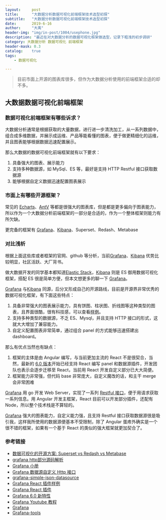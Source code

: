 ```yaml
---
layout:     post
title:      "大数据分析数据可视化前端框架技术选型初探"
subtitle:   "大数据分析数据可视化前端框架技术选型初探"
date:       2019-6-16
author:     "大禹"
header-img: "img/in-post/1004/usephone.jpg"
description: "最近在对大数据分析的数据可视化框架做选型，记录下粗浅的初步调研"
category: 大数据分析 数据可视化 前端框架
header-mask: 0.3
catalog:    true
tags:
	- 数据可视化

---
```


> 目前市面上开源的图表库很多，但作为大数据分析使用的前端框架合适的却不多。

## 大数据数据可视化前端框架

### 数据可视化前端框架有哪些诉求？

大数据分析通常是根据获取的大量数据，进行进一步清洗加工，从一系列数据中，组合成多维数据，并展示成运维、产品等能看懂的图表，便于做更精细化的运维，并且图表能够根据数据迅速配置展示。

那么大数据的数据可视化前端框架就有以下要求：

1. 具备强大的图表、展示能力
2. 支持多种数据源，如 MySql、ES 等，最好是支持 HTTP Restful  接口获取数据源
3. 能够根据自定义数据迅速配置图表展示

### 市面上有哪些开源框架？

常见的 [Echarts](https://echarts.baidu.com/)、[AntV](https://antv.alipay.com/zh-cn/index.html) 等都是很强大的图表库，但是都是更多偏向于图表能力，所以作为一个大数据分析前端框架的一部分是合适的，作为一个整体框架则能力有所欠缺。

更完备的框架有 [Grafana](https://grafana.com/)、[Kibana](https://www.elastic.co/cn/products/kibana)、Superset、Redash、Metabase

### 对比浅析

根据上面这些库或者框架的官网、github 等分析，当前[Grafana](https://grafana.com/)、[Kibana](https://www.elastic.co/cn/products/kibana) 优势比较明显，社区活跃、大厂背书。

做大数据开发的同学基本都知道[Elastic Stack](https://www.elastic.co/cn/elk-stack)，[Kibana](https://www.elastic.co/cn/products/kibana) 则是 ES 御用数据可视化框架，搭配 ES 很是简单方便，但本文想更多的聊一下 [Grafana](https://grafana.com/)。

[Grafana](https://grafana.com/) 与[Kibana](https://www.elastic.co/cn/products/kibana) 同源，后分叉形成自己的开源路线，目前是开源界非常优秀的数据可视化框架，有下面这些特点：

1. 具备非常强大的图表展示能力，具有饼图、柱状图、折线图等这种类型的图表，且界面很酷，很有科技感，可以查看[样例](https://play.grafana.org/d/000000012/grafana-play-home?orgId=1)。
2. 支持多种类型的数据源，不乏 ES、Mysql，并且支持 HTTP 接口的形式，这就大大增加了兼容能力。
3. 自定义配置图表非常简单，通过组合 panel 的方式能够迅速搭建出 dashboard。

那么有优点当然也有缺点：

1. 框架的主体是由 Angular 编写，与当前更加主流的 React 不是很契合，当然，最新的 [6.0 版本](https://grafana.com/docs/guides/whats-new-in-v6-0/#react-panels-query-editors)开始已经支持 React 编写 panel 和数据源插件，开发团队也表示会逐步迁移至 React，当前用 React 开发自定义部分已大大简便。
2. 框架能力非常强，但代码 base 非常庞大，自定义魔改的话，和主干 merge 会非常困难

[Grafana](https://grafana.com/)  用 go 开发 Web Server，实现了一系列 [Restful 接口](https://grafana.com/docs/http_api/admin/)，便于用请求获取一系列信息。用 Angular 开发主框架，React 目前可以开发部分插件，还配有 Node，所以整个技术栈是不算轻的。

[Grafana](https://grafana.com/) 强大的图表能力，自定义能力强，且支持 Restful 接口获取数据源很是吸引我，这样我所使用的数据源便基本不受限制，除了 Angular 蛋疼外确实是一个很不错的框架，如果有一个基于 React 的类似的强大框架就更加契合了。

### 参考链接

- [数据可视化的开源方案: Superset vs Redash vs Metabase](<https://zhuanlan.zhihu.com/p/33164124>)
- [grafana http部分源码解析](https://xumc.github.io/blog/2018/07/25/grafana-inside)
- [Grafana 小册](https://zturn.cc/elkbook/elasticsearch/other/grafana.html)
- [Grafana 数据源自定义 Http 接口](https://github.com/grafana/simple-json-datasource)
- [grafana-simple-json-datasource](https://grafana.com/plugins/grafana-simple-json-datasource)
- [Grafana React 插件样例](https://github.com/grafana/react-plugin-examples)
- [Grafana React 插件](https://grafana.com/blog/2019/03/26/writing-react-plugins/)
- [Grafana 6.0 新特性](https://www.infoq.cn/article/YDUNAC_XVBStyFheNEj6)
- [Grafana Youtube 教程](https://www.youtube.com/watch?reload=9&v=sKNZMtoSHN4&index=7&list=PLDGkOdUX1Ujo3wHw9-z5Vo12YLqXRjzg2)
- [Grafana](https://github.com/grafana/grafana)
- [Grafana-tools](https://github.com/grafana-tools/sdk)

